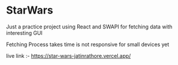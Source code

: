 # StarWars
Just a practice project using React and SWAPI for fetching data with interesting GUI

Fetching Process takes time
is not responsive for small devices yet

live link :- https://star-wars-jatinrathore.vercel.app/
